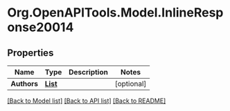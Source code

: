 # Org.OpenAPITools.Model.InlineResponse20014

## Properties

Name | Type | Description | Notes
------------ | ------------- | ------------- | -------------
**Authors** | [**List<InlineResponse20014Authors>**](InlineResponse20014Authors.md) |  | [optional] 

[[Back to Model list]](../README.md#documentation-for-models) [[Back to API list]](../README.md#documentation-for-api-endpoints) [[Back to README]](../README.md)


